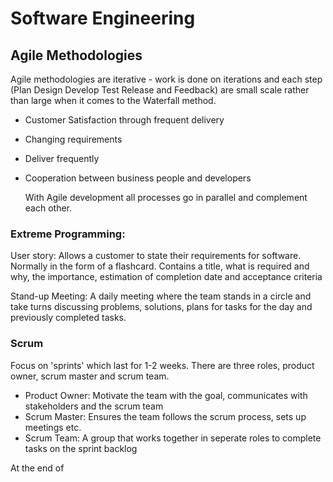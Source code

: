 # Software Engineering

## Agile Methodologies

Agile methodologies are iterative - work is done on iterations and each step (Plan Design Develop Test Release and Feedback) are small scale rather than large when it comes to the Waterfall method.

* Customer Satisfaction through frequent delivery

* Changing requirements

* Deliver frequently

* Cooperation between business people and developers

  With Agile development all processes go in parallel and complement each other.

### Extreme Programming:

User story: Allows a customer to state their requirements for software. Normally in the form of a flashcard. Contains a title, what is required and why, the importance, estimation of completion date and acceptance criteria

Stand-up Meeting: A daily meeting where the team stands in a circle and take turns discussing problems, solutions, plans for tasks for the day and previously completed tasks.

### Scrum

Focus on 'sprints' which last for 1-2 weeks. There are three roles, product owner, scrum master and scrum team.

* Product Owner: Motivate the team with the goal, communicates with stakeholders and the scrum team
* Scrum Master: Ensures the team follows the scrum process, sets up meetings etc.
* Scrum Team: A group that works together in seperate roles to complete tasks on the sprint backlog

At the end of 